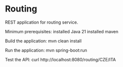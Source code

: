 # Routing
REST application for routing service.

Minimum prerequisites: 
installed Java 21
installed maven

Build the application:
mvn clean install

Run the application:
mvn spring-boot:run

Test the API:
curl http://localhost:8080/routing/CZE/ITA